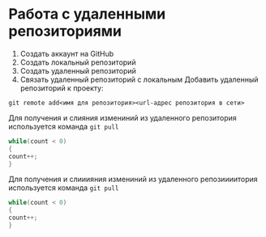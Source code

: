 # **Работа с удаленными репозиториями**
1. Создать аккаунт на GitHub
2. Создать локальный репозиторий
3. Создать удаленный репозиторий
4. Связать удаленный репозиторий с локальным
Добавить удаленный репозиторий к проекту:
```
git remote add<имя для репозитория><url-адрес репозитория в сети>
```
Для получения и слияния измениний из удаленного репозитория используется команда `git pull`

```C#
while(count < 0)
{
count++;
}
```
Для получения и слииияния измениний из удаленного репозиииитория используется команда `git pull`

```C#
while(count < 0)
{
count++;
}
```